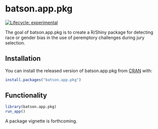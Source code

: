
<!-- README.md is generated from README.Rmd. Please edit that file -->

# batson.app.pkg

<!-- badges: start -->

[![Lifecycle:
experimental](https://img.shields.io/badge/lifecycle-experimental-orange.svg)](https://lifecycle.r-lib.org/articles/stages.html#experimental)
<!-- badges: end -->

The goal of batson.app.pkg is to create a R/Shiny package for detecting
race or gender bias in the use of peremptory challenges during jury
selection.

## Installation

You can install the released version of batson.app.pkg from
[CRAN](https://CRAN.R-project.org) with:

``` r
install.packages("batson.app.pkg")
```

## Functionality

``` r
library(batson.app.pkg)
run_app()
```

A package vignette is forthcoming.
